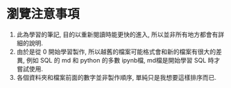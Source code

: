 # 瀏覽注意事項

1. 此為學習的筆記, 目的以重新閱讀時能更快的進入, 所以並非所有地方都會有詳細的說明.
2. 由於是從 0 開始學習製作, 所以越舊的檔案可能格式會和新的檔案有很大的差異, 例如 SQL 的 md 和 python 的多數 ipynb檔, md檔是開始學習 SQL 時才嘗試使用.
3. 各個資料夾和檔案前面的數字並非製作順序, 單純只是我想要這樣排序而已.
